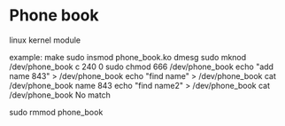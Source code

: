 # Phone book

linux kernel module

example:
make
sudo insmod phone_book.ko
dmesg
sudo mknod /dev/phone_book c 240 0
sudo chmod 666 /dev/phone_book
echo "add name 843" > /dev/phone_book
echo "find name" > /dev/phone_book
cat /dev/phone_book
name 843
echo "find name2" > /dev/phone_book
cat /dev/phone_book
No match

sudo rmmod phone_book
